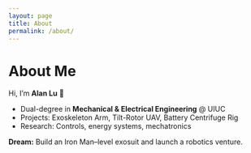 ```yaml
---
layout: page
title: About
permalink: /about/
---
```


# About Me
Hi, I’m **Alan Lu** 👋  

- Dual-degree in **Mechanical & Electrical Engineering** @ UIUC  
- Projects: Exoskeleton Arm, Tilt-Rotor UAV, Battery Centrifuge Rig  
- Research: Controls, energy systems, mechatronics  

**Dream:** Build an Iron Man–level exosuit and launch a robotics venture.
